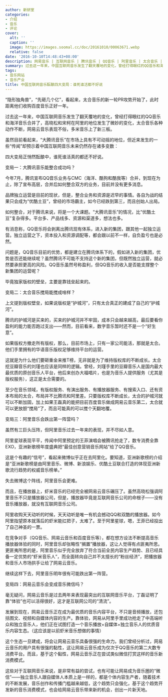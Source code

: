 ```yaml
---
author: 新研室
categories:
- 介绍
- 音乐
- 评论
cover:
  alt: ''
  caption: ''
  image: https://images.soomal.cc/doc/20161010/00063671.webp
  relative: false
date: '2016-10-10T14:48:43+08:00'
description: 网易音乐 | 互联网音乐 | 腾讯音乐 | QQ音乐 | 阿里音乐 | 太合音乐 | 源自：微信公众号：新音乐产业观察 | 版权：转载 |  平均/总评分：10.00/20
summary: 过去这一年来，中国互联网音乐发生了翻天覆地的变化，曾经打得眼红的QQ音乐和海洋音乐合并了，高晓松和宋柯在阿里的地位发生了微妙的变化，太合音乐各种动作不断，网易云音乐表现不俗，多米音乐上了新三板……
tags:
- 音乐网站
- 音乐产业
title: 中国互联网音乐酝酿四大变局：谁死谁活都不好说
---
```


“隐形独角兽”，“先砸几个亿”，看起来，太合音乐的新一轮PR攻势开始了，此时距离他们收购百度音乐正好一年。

过去这一年来，中国互联网音乐发生了翻天覆地的变化，曾经打得眼红的QQ音乐和海洋音乐合并了，高晓松和宋柯在阿里的地位发生了微妙的变化，太合音乐各种动作不断，网易云音乐表现不俗，多米音乐上了新三板。
 
虽然目前看起来，“大腾讯音乐”在市场上具有不可动摇的地位，但近来发生的一些“传闻”却预示着中国互联网音乐未来仍然存在诸多变数：

四大变局正悄然酝酿中，谁死谁活真的都还不好说。

变局一：大腾讯音乐能整合成功吗？

今年7月，腾讯宣布QQ音乐业务与CMC（海洋、酷狗和酷我等）合并，到现在为止，除了宣布高层，合并后如何整合双方的业务，目前并没有更多消息。

品牌独立运营是目前的现状，但是，整合业务和资源是迟早的事情。各自为战的结果只会成为“优酷土豆”，曾经的市场霸主，如今已经跌到第三，而且创始人出局。
 
如何整合，对于腾讯来说，将是一个大课题。“大腾讯音乐”的情况，比“优酷土豆”复杂得多。平台多、产品线多、资源和渠道多，想法也多。

有消息称，QQ音乐将会剥离出腾讯现有体系，进入新的集团，跟其他一起独立运营。独立运营之下，资本投入和资源调配等，都会跟以前不一样，自负盈亏也是必然。

问题是，QQ音乐目前的优势，都是建立在腾讯体系下的，假如进入新的集团，优势是否还能继续呢？虽然腾讯不可能不支持这个新的集团，但既然独立运营，就必然要承担更高的风险。QQ音乐虽然号称盈利，但QQ音乐的收入是否能支撑整个新集团的运营呢？

毕竟独家版权的壁垒，主要是靠钱垒起来的。

变局二：太合音乐搅局能搅成啥样？

上文提到版权壁垒，如果说版权是“护城河”，只有太合真正的建成了自己的“护城河”。

腾讯的护城河是买来的，买来的护城河并不牢固，成本只会越来越高，最后要看你盈利的能力能否跑过支出――然而，目前看来，数字音乐暂时还不是一个“好生意”。

如果版权方撤走所有版权，那么，目前市场上，只有一家公司能活，那就是太合。他们手里拥有的华语音乐版权足够维持平台的运营。

这就是为什么他们要砸重金来推T榜，无非就是为了维持版权库的不断成长。太合挖豆瓣音乐的刘瑾也应该是同样的逻辑。曾经，刘瑾手里的豆瓣音乐人是国内最大最优质的原创音乐人平台，他后来创办大福唱片，也是为音乐人提供服务（尤其是版权服务），这正是太合需要的。

至少在音乐领域，有版权服务、有演出服务、有播放器服务、有搜索入口、还有资本布局的太合，布局并不比腾讯和阿里差。只要版权库不断成长，太合的护城河就可以不断加固，加上如果王磊真的能把目前百度音乐做成网易云音乐第二，太合就可以更放胆“搅局”了，而且可能真的可以搅个天翻地覆。

变局三：阿里音乐会跌出第一阵营吗？

虽然有三巨头压阵，但阿里音乐过去一年来的表现，并不尽如人意。

阿里星球表现平平，传闻中阿里预定的王菲演唱会被腾讯抢走了，数专消费全靠EXO，亚洲新歌榜年度盛典把“最佳创意营销音乐网站”给了QQ音乐。
 
这是个有趣的“信号”，看起来微博似乎正在去阿里化。要知道，亚洲新歌榜的介绍是“亚洲新歌榜是由阿里音乐、微博、新浪娱乐、优酷土豆联合打造的体现亚洲新歌流行趋势的权威音乐榜单。”

失去微博这个阵线，阿里音乐会更难。

而且，在播放器上，虾米音乐的已经完全被网易云音乐碾压了。虽然高晓松强调阿里音乐不只是播放器公司，但是，播放器毕竟是互联网音乐公司的命根子――没有音乐播放器，就没有互联网音乐公司。

阿里收购天天动听的时候，天天动听是唯一有机会撼动QQ和双酷的播放器。如今阿里指望原本就落后的虾米能扛把子，太难了。至于阿里星球，嗯，王菲已经投出了自己神圣的一票。

在竞争对手（QQ音乐、网易云音乐和百度音乐等），都在想方设法不断提高音乐播放器体验的同时，阿里音乐却张略性“搁置”播放器，这让人觉得有点匪夷所思。更匪夷所思的是，阿里音乐似乎完全放弃了符合当前全民内容生产趋势、且已经具备一定优势的“虾米音乐人”，而全面转向自己并不太擅长的“粉丝经济”，把播放器和音乐人市场拱手让给了网易云音乐。

继续这样下去，阿里音乐明年很有可能跌出第一阵营。

变局四：网易云音乐会变成音乐微信吗？

毫无疑问，网易云音乐是过去两年来表现最突出的互联网音乐平台，丁磊证明了靠“体验”也可以活得很好，这才是互联网公司的“清流”。

发展到现在，网易云音乐正在成为最优质的音乐内容平台，不只是音频播放，还包括图文、视频和自媒体内容的生产。靠体验，网易从阿里手里成功抢走了中高端听众和独立音乐人，他们正在试图打造一个音乐播放+自媒体+独立音乐人的优质音乐内容生态。（这应该是以前虾米音乐想做的事情）
 
这个生态一旦建成，将会让网易云音乐具备很强的生命力。我们曾经分析过，网易云音乐的用户具有很强的黏性，这让网易云音乐成为仅次于QQ音乐的第二大数专消费平台。而且，基于这个黏性，网易云音乐正在尝试类似微信打赏这样的音乐新消费模式。

这些对于互联网音乐来说，是非常有益的尝试，也有可能让网易成为音乐圈的“微信”――独立音乐人跟自媒体人本质上是一样的，都是个体内容生产者，随着技术的不断发展，音乐创作和传播门槛越来越低，这个趋势只会强化，基于这个趋势开发新的音乐消费模式，也会给网易云音乐带来新的机会，创出一片新天地。
